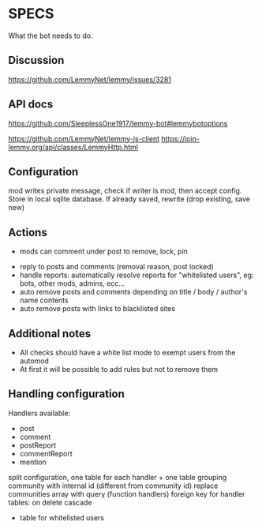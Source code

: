 # SPECS

What the bot needs to do.

## Discussion
https://github.com/LemmyNet/lemmy/issues/3281

## API docs
https://github.com/SleeplessOne1917/lemmy-bot#lemmybotoptions

https://github.com/LemmyNet/lemmy-js-client
https://join-lemmy.org/api/classes/LemmyHttp.html

## Configuration
mod writes private message, check if writer is mod, then accept config. Store in local sqlite database. If already saved, rewrite (drop existing, save new)
## Actions
- mods can comment under post to remove, lock, pin
<!-- - count the reports, remove after N reports -->
<!-- - send "modmail": a private message to all moderators -->
- reply to posts and comments (removal reason, post locked)
- handle reports: automatically resolve reports for "whitelisted users", eg: bots, other mods, admins, ecc...
- auto remove posts and comments depending on title / body / author's name contents
- auto remove posts with links to blacklisted sites
<!-- - automatically ban from community if from a "blacklisted" instance, if name matches REGEX... -->


## Additional notes
- All checks should have a white list mode to exempt users from the automod
- At first it will be possible to add rules but not to remove them

## Handling configuration
Handlers available:
- post
- comment
- postReport
- commentReport
- mention

split configuration, one table for each handler + one table grouping community with internal id (different from community id)
replace communities array with query (function handlers)
foreign key for handler tables: on delete cascade

+ table for whitelisted users